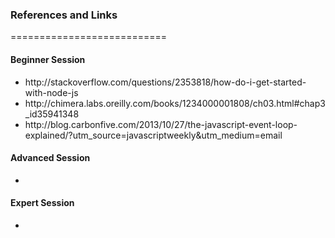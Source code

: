 <h3>References and Links</h3>
===========================

<h4>Beginner Session</h4>
<ul>
	<li>http://stackoverflow.com/questions/2353818/how-do-i-get-started-with-node-js</li>
	<li>http://chimera.labs.oreilly.com/books/1234000001808/ch03.html#chap3_id35941348</li>
	<li>http://blog.carbonfive.com/2013/10/27/the-javascript-event-loop-explained/?utm_source=javascriptweekly&utm_medium=email</li>

</ul>

<h4>Advanced Session</h4>
<ul>
	<li></li>
</ul>

<h4>Expert Session</h4>
<ul>
	<li></li>
</ul>